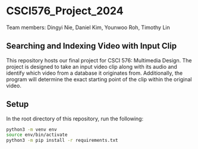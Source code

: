 # CSCI576_Project_2024

Team members: Dingyi Nie, Daniel Kim, Younwoo Roh, Timothy Lin

## Searching and Indexing Video with Input Clip
This repository hosts our final project for CSCI 576: Multimedia Design. The project is designed to take an input video clip along with its audio and identify which video from a database it originates from. Additionally, the program will determine the exact starting point of the clip within the original video.

## Setup
In the root directory of this repository, run the following:

```bash
python3 -m venv env
source env/bin/activate
python3 -m pip install -r requirements.txt
```